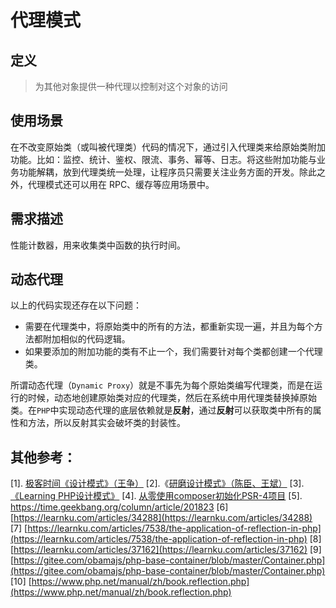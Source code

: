 # 代理模式
## 定义

> 为其他对象提供一种代理以控制对这个对象的访问
## 使用场景
在不改变原始类（或叫被代理类）代码的情况下，通过引入代理类来给原始类附加功能。比如：监控、统计、鉴权、限流、事务、幂等、日志。将这些附加功能与业务功能解耦，放到代理类统一处理，让程序员只需要关注业务方面的开发。除此之外，代理模式还可以用在 RPC、缓存等应用场景中。

## 需求描述
性能计数器，用来收集类中函数的执行时间。

## 动态代理
以上的代码实现还存在以下问题：
- 需要在代理类中，将原始类中的所有的方法，都重新实现一遍，并且为每个方法都附加相似的代码逻辑。
- 如果要添加的附加功能的类有不止一个，我们需要针对每个类都创建一个代理类。

所谓动态代理（`Dynamic Proxy`）就是不事先为每个原始类编写代理类，而是在运行的时候，动态地创建原始类对应的代理类，然后在系统中用代理类替换掉原始类。在`PHP`中实现动态代理的底层依赖就是**反射**，通过**反射**可以获取类中所有的属性和方法，所以反射其实会破坏类的封装性。


## 其他参考：
[1]. [极客时间《设计模式》（王争）](http://gk.link/a/10xeZ)
[2].《[研磨设计模式》（陈臣、王斌）](https://book.douban.com/subject/5343318/)
[3]. [《Learning PHP设计模式》](https://book.douban.com/subject/25952240/)
[4]. [从零使用composer初始化PSR-4项目](https://blog.csdn.net/hl449006540/article/details/119188623)
[5]. https://time.geekbang.org/column/article/201823
[6] [https://learnku.com/articles/34288](https://learnku.com/articles/34288)
[7] [https://learnku.com/articles/7538/the-application-of-reflection-in-php](https://learnku.com/articles/7538/the-application-of-reflection-in-php)
[8] [https://learnku.com/articles/37162](https://learnku.com/articles/37162)
[9] [https://gitee.com/obamajs/php-base-container/blob/master/Container.php](https://gitee.com/obamajs/php-base-container/blob/master/Container.php)
[10] [https://www.php.net/manual/zh/book.reflection.php](https://www.php.net/manual/zh/book.reflection.php)